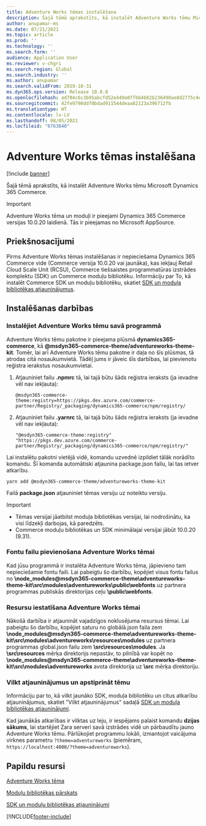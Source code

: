 ```yaml
---
title: Adventure Works tēmas instalēšana
description: Šajā tēmā aprakstīts, kā instalēt Adventure Works tēmu Microsoft Dynamics 365 Commerce.
author: anupamar-ms
ms.date: 07/21/2021
ms.topic: article
ms.prod: ''
ms.technology: ''
ms.search.form: ''
audience: Application User
ms.reviewer: v-chgri
ms.search.region: Global
ms.search.industry: ''
ms.author: anupamar
ms.search.validFrom: 2019-10-31
ms.dyn365.ops.version: Release 10.0.8
ms.openlocfilehash: ad704c6c3b95abcfd52e449a0ffbb4b82b236498ae8d2775c4e65811de3ef503
ms.sourcegitcommit: 42fe9790ddf0bdad911544deaa82123a396712fb
ms.translationtype: HT
ms.contentlocale: lv-LV
ms.lasthandoff: 08/05/2021
ms.locfileid: "6763840"
---
```

# <a name="install-the-adventure-works-theme"></a>Adventure Works tēmas instalēšana

[!include [banner](includes/banner.md)]

Šajā tēmā aprakstīts, kā instalēt Adventure Works tēmu Microsoft Dynamics 365 Commerce. 

> [!IMPORTANT]
> Adventure Works tēma un moduļi ir pieejami Dynamics 365 Commerce versijas 10.0.20 laidienā. Tās ir pieejamas no Microsoft AppSource.

## <a name="prerequisites"></a>Priekšnosacījumi

Pirms Adventure Works tēmas instalēšanas ir nepieciešama Dynamics 365 Commerce vide (Commerce versija 10.0.20 vai jaunāka), kas iekļauj Retail Cloud Scale Unit (RCSU), Commerce tiešsaistes programmatūras izstrādes komplektu (SDK) un Commerce moduļu bibliotēku. Informāciju par To, kā instalēt Commerce SDK un moduļu bibliotēku, skatiet [SDK un moduļa bibliotēkas atjauninājumus](e-commerce-extensibility/sdk-updates.md). 

## <a name="installation-steps"></a>Instalēšanas darbības

### <a name="install-the-adventure-works-theme-in-your-application"></a>Instalējiet Adventure Works tēmu savā programmā

Adventure Works tēmu pakotne ir pieejama plūsmā **dynamics365-commerce**, kā **@msdyn365-commerce-theme/adventureworks-theme-kit**. Tomēr, lai arī Adventure Works tēmu pakotne ir daļa no šīs plūsmas, tā atrodas citā nosaukumvietā. Tādēļ jums ir jāveic šīs darbības, lai pievienotu reģistra ierakstus nosaukumvietai.

1. Atjauniniet failu **.npmrc** tā, lai tajā būtu šāds reģistra ieraksts (ja ievadne vēl nav iekļauta):

    `@msdyn365-commerce-theme:registry=https://pkgs.dev.azure.com/commerce-partner/Registry/_packaging/dynamics365-commerce/npm/registry/`

1. Atjauniniet failu **.yarnrc** tā, lai tajā būtu šāds reģistra ieraksts (ja ievadne vēl nav iekļauta):

    `"@msdyn365-commerce-theme:registry" "https://pkgs.dev.azure.com/commerce-partner/Registry/_packaging/dynamics365-commerce/npm/registry/"`  
    
Lai instalētu pakotni vietējā vidē, komandu uzvednē izpildiet tālāk norādīto komandu. Šī komanda automātiski atjaunina package.json failu, lai tas ietver atkarību.

`yarn add @msdyn365-commerce-theme/adventureworks-theme-kit`

Failā **package.json** atjauniniet tēmas versiju uz noteiktu versiju.

> [!IMPORTANT]
> - Tēmas versijai jāatbilst moduļa bibliotēkas versijai, lai nodrošinātu, ka visi līdzekļi darbojas, kā paredzēts. 
> - Commerce moduļu bibliotēkas un SDK minimālajai versijai jābūt 10.0.20 (9.31). 

### <a name="add-the-font-files-for-the-adventure-works-theme"></a>Fontu failu pievienošana Adventure Works tēmai

Kad jūsu programmā ir instalēta Adventure Works tēma, jāpievieno tam nepieciešamie fontu faili. Lai pabeigtu šo darbību, kopējiet visus fontu failus no **\node_modules@msdyn365-commerce-theme\adventureworks-theme-kit\src\modules\adventureworks\public\webfonts** uz partnera programmas publiskās direktorijas ceļu **\public\webfonts**.

### <a name="set-up-the-resources-for-the-adventure-works-theme"></a>Resursu iestatīšana Adventure Works tēmai

Nākošā darbība ir atjaunināt vajadzīgos noklusējuma resursus tēmai. Lai pabeigtu šo darbību, kopējiet saturu no globālā.json faila zem **\node_modules@msdyn365-commerce-theme\adventureworks-theme-kit\src\modules\adventureworks\resources\modules** uz partnera programmas global.json failu zem **\src\resources\modules**. Ja **\src\resources** mērķa direktorijs nepastāv, to pilnībā var kopēt no **\node_modules@msdyn365-commerce-theme\adventureworks-theme-kit\src\modules\adventureworks** avota direktorija uz **\src** mērķa direktoriju.

### <a name="pull-updates-and-validate-the-theme"></a>Vilkt atjauninājumus un apstiprināt tēmu

Informāciju par to, kā vilkt jaunāko SDK, moduļa bibliotēku un citus atkarību atjauninājumus, skatiet "Vilkt atjauninājumus" sadaļā [SDK un moduļa bibliotēkas atjauninājumi](e-commerce-extensibility/sdk-updates.md#pull-updates).

Kad jaunākās atkarības ir vilktas uz leju, ir iespējams palaist komandu **dzijas sākums**, lai startējiet Zara serveri savā izstrādes vidē un pārbaudītu jauno Adventure Works tēmu. Pārlūkojiet programmu lokāli, izmantojot vaicājuma virknes parametru `?theme=adventureworks` (piemēram, `https://localhost:4000/?theme=adventureworks`).

## <a name="additional-resources"></a>Papildu resursi

[Adventure Works tēma](adventure-works-theme.md)

[Moduļu bibliotēkas pārskats](starter-kit-overview.md)

[SDK un moduļu bibliotēkas atjauninājumi](e-commerce-extensibility/sdk-updates.md)

[!INCLUDE[footer-include](../includes/footer-banner.md)]
